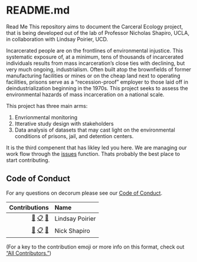 # README.md
Read Me
This repository aims to document the Carceral Ecology project, that is being developed out of the lab of Professor Nicholas Shapiro, UCLA, in collaboration with Lindsay Poirier, UCD. 

Incarcerated people are on the frontlines of environmental injustice. This systematic exposure of, at a minimum, tens of thousands of incarcerated individuals results from mass incarceration’s close ties with declining, but very much ongoing, industrialism. Often built atop the brownfields of former manufacturing facilities or mines or on the cheap land next to operating facilities, prisons serve as a “recession-proof” employer to those laid off in deindustrialization beginning in the 1970s. This project seeks to assess the environmental hazards of mass incarceration on a national scale. 

This project has three main arms:
1. Envrionmental monitoring
2. Itterative study design with stakeholders
3. Data analysis of datasets that may cast light on the environmental conditions of prisons, jail, and detention centers. 

It is the third compenent that has likley led you here. We are managing our work flow through the [issues](https://github.com/Carceral-Ecologies/Carceral-ECHO-data/issues) function. Thats probably the best place to start contributing. 

## Code of Conduct

For any questions on decorum please see our [Code of Conduct](https://github.com/Carceral-Ecologies/Carceral-ECHO-data/blob/master/Code%20of%20Conduct.md).


<!-- ALL-CONTRIBUTORS-LIST:START -->
| Contributions | Name |
| ----: | :---- |
| [🔢](# "Content") [📋](# "Organizer") [🤔](# "Ideas and Planning") | Lindsay Poirier |
| [🔢](# "Content") [📋](# "Organizer") [🤔](# "Ideas and Planning") | Nick Shapiro |

<!-- ALL-CONTRIBUTORS-LIST:END -->

(For a key to the contribution emoji or more info on this format, check out [“All Contributors.”](https://allcontributors.org/docs/en/emoji-key))
